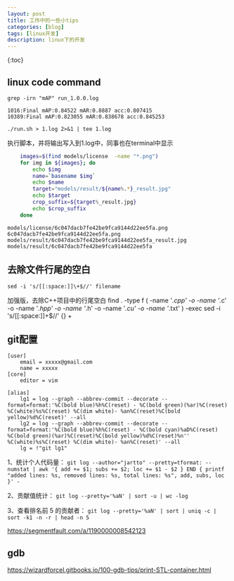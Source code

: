 ```yaml
---
layout: post
title: 工作中的一些小tips
categories: [blog]
tags: [linux开发]
description: linux下的开发
--- 
```


{:toc}

## linux code command

`grep -irn "mAP" run_1.0.0.log`

	1016:Final mAP:0.84522 mAR:0.8887 acc:0.807415
	10389:Final mAP:0.823055 mAR:0.838678 acc:0.845253


`./run.sh > 1.log 2>&1 | tee 1.log`

执行脚本，并将输出写入到1.log中，同事也在terminal中显示

```sh
    images=$(find models/license  -name "*.png")
    for img in ${images}; do
        echo $img
        name=`basename $img`
        echo $name
        target="models/result/${name%.*}_result.jpg"
        echo $target
		crop_suffix=${target%_result.jpg}
        echo $crop_suffix
    done
```

	models/license/6c047dacb7fe42be9fca9144d22ee5fa.png
	6c047dacb7fe42be9fca9144d22ee5fa.png
	models/result/6c047dacb7fe42be9fca9144d22ee5fa_result.jpg
	models/result/6c047dacb7fe42be9fca9144d22ee5fa

## 去除文件行尾的空白

`sed -i 's/[[:space:]]\+$//' filename`

加强版，去除C++项目中的行尾空白
find . -type f \( -name '*.cpp' -o -name '*.c' -o -name '*.hpp' -o -name '*.h' -o -name '*.cu' -o -name '*.txt' \) -exec sed -i 's/[[:space:]]\+$//' {} +


## git配置

```
[user]
	email = xxxxx@gmail.com
	name = xxxxx
[core]
	editor = vim

[alias]
	lg1 = log --graph --abbrev-commit --decorate --format=format:'%C(bold blue)%h%C(reset) - %C(bold green)(%ar)%C(reset) %C(white)%s%C(reset) %C(dim white)- %an%C(reset)%C(bold yellow)%d%C(reset)' --all
	lg2 = log --graph --abbrev-commit --decorate --format=format:'%C(bold blue)%h%C(reset) - %C(bold cyan)%aD%C(reset) %C(bold green)(%ar)%C(reset)%C(bold yellow)%d%C(reset)%n''          %C(white)%s%C(reset) %C(dim white)- %an%C(reset)' --all
	lg = !"git lg1"
```

1、统计个人代码量：
`git log --author="jartto" --pretty=tformat: --numstat | awk '{ add += $1; subs += $2; loc += $1 - $2 } END { printf "added lines: %s, removed lines: %s, total lines: %s", add, subs, loc }' -`

2、贡献值统计：
`git log --pretty='%aN' | sort -u | wc -log`

3、查看排名前 5 的贡献者：
`git log --pretty='%aN' | sort | uniq -c | sort -k1 -n -r | head -n 5`

https://segmentfault.com/a/1190000008542123

## gdb

https://wizardforcel.gitbooks.io/100-gdb-tips/print-STL-container.html